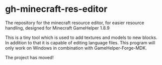 # gh-minecraft-res-editor
The repository for the minecraft resource editor, for easier resource handling, designed for Minecraft GameHelper 1.8.9

This is a tiny tool which is used to add textures and models to new blocks. In addition to that it is capable of editing language files. This program will only work on Windows in combination with GameHelper-Forge-MDK.

The project has moved!
